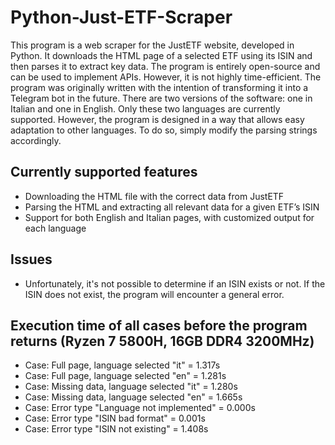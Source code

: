 # **Python-Just-ETF-Scraper**
This program is a web scraper for the JustETF website, developed in Python. It downloads the HTML page of a selected ETF using its ISIN and then parses it to extract key data.
The program is entirely open-source and can be used to implement APIs. However, it is not highly time-efficient.
The program was originally written with the intention of transforming it into a Telegram bot in the future.
There are two versions of the software: one in Italian and one in English. Only these two languages are currently supported. However, the program is designed in a way that allows easy adaptation to other languages. 
To do so, simply modify the parsing strings accordingly.

## Currently supported features
- Downloading the HTML file with the correct data from JustETF
- Parsing the HTML and extracting all relevant data for a given ETF’s ISIN
- Support for both English and Italian pages, with customized output for each language

## Issues
- Unfortunately, it's not possible to determine if an ISIN exists or not. If the ISIN does not exist, the program will encounter a general error.

## Execution time of all cases before the program returns (Ryzen 7 5800H, 16GB DDR4 3200MHz)
- Case: Full page, language selected "it" = 1.317s
- Case: Full page, language selected "en" = 1.281s
- Case: Missing data, language selected "it" = 1.280s
- Case: Missing data, language selected "en" = 1.665s
- Case: Error type "Language not implemented" = 0.000s
- Case: Error type "ISIN bad format" = 0.001s
- Case: Error type "ISIN not existing" = 1.408s